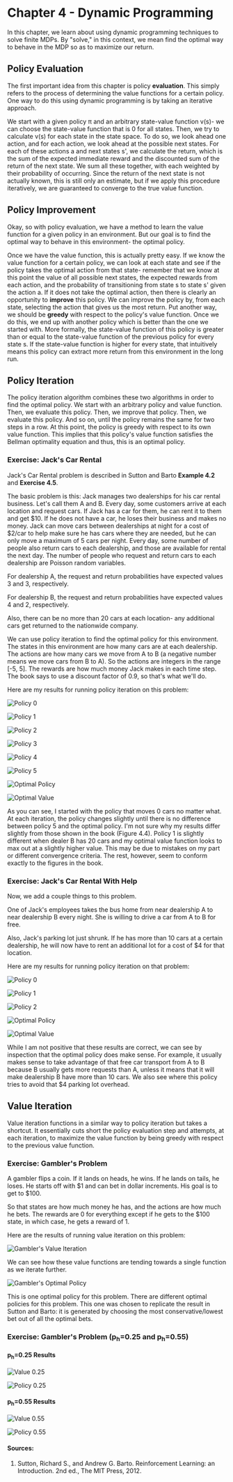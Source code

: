 # Chapter 4 - Dynamic Programming

In this chapter, we learn about using dynamic programming techniques to solve
finite MDPs. By "solve," in this context, we mean find the optimal way to behave
in the MDP so as to maximize our return.

## Policy Evaluation

The first important idea from this chapter is policy **evaluation**. This simply refers
to the process of determining the value functions for a certain policy. One way
to do this using dynamic programming is by taking an iterative approach.

We start with a given policy π and an arbitrary state-value function v(s)- we can
choose the state-value function that is 0 for all states. Then, we try to calculate v(s)
for each state in the state space. To do so, we look ahead one action,
and for each action, we look ahead at
the possible next states. For each of these actions a and next states s', we calculate
the return, which is the sum of the expected immediate reward and the discounted sum of
the return of the next state. We sum all these together, with each weighted
by their probability of occurring. Since the return of the next state is not actually
known, this is still only an estimate, but if we apply this procedure iteratively,
we are guaranteed to converge to the true value function.

## Policy Improvement

Okay, so with policy evaluation, we have a method to learn the value function
for a given policy in an environment. But our goal is to find the optimal way
to behave in this environment- the optimal policy.

Once we have the value function, this is actually pretty easy. If we know the
value function for a certain policy, we can look at each state and see if the
policy takes the optimal action from that state- remember that we know at this point
the value of all possible next states, the expected rewards from each action, and the
probability of transitioning from state s to state s' given the action a. If it does not
take the optimal action, then there is clearly an opportunity to **improve** this policy.
We can improve the policy by, from each state, selecting the action that gives us
the most return. Put another way, we should be **greedy** with respect to the policy's
value function. Once we do this, we end up with another policy which is better than
the one we started with. More formally, the state-value function of this policy is greater
than or equal to the state-value function of the previous policy for every state s.
If the state-value function is higher for every state, that intuitively means this policy can
extract more return from this environment in the long run.

## Policy Iteration

The policy iteration algorithm combines these two algorithms in order to find the optimal policy. We start with
an arbitrary policy and value function. Then, we evaluate this policy. Then, we improve that policy. Then, we evaluate
this policy. And so on, until the policy remains the same for two steps in a row. At this point, the policy is greedy
with respect to its own value function. This implies that this policy's value function satisfies the Bellman
optimality equation and thus, this is an optimal policy.


### Exercise: Jack's Car Rental

Jack's Car Rental problem is described in Sutton and Barto **Example 4.2** and **Exercise 4.5**.

The basic problem is this: Jack manages two dealerships for his car rental business. Let's call them A and B.
Every day, some customers arrive at each location and request cars. If Jack has a car for them, he can rent it to them
and get $10. If he does not have a car, he loses their business and makes no money. Jack can move cars between dealerships
at night for a cost of $2/car to help make sure he has cars where they are needed, but he can only move a maximum of 5 cars
per night.  Every day, some number of people
also return cars to each dealership, and those are available for rental the next day. The number of people who
request and return cars to each dealership are Poisson random variables.

For dealership A, the request and return probabilities have expected values 3 and 3, respectively.

For dealership B, the request and return probabilities have expected values 4 and 2, respectively.

Also, there can be no more than 20 cars at each location- any additional cars get returned to the nationwide company.

We can use policy iteration to find the optimal policy for this environment. The states in this environment are how many
cars are at each dealership. The actions are how many cars we move from A to B (a negative number means we move cars from
B to A). So the actions are integers in the range \[-5, 5\]. The rewards are how much money Jack makes in each time step.
The book says to use a discount factor of 0.9, so that's what we'll do.

Here are my results for running policy iteration on this problem:

![Policy 0](./results/jack_policy_0.png)

![Policy 1](./results/jack_policy_1.png)

![Policy 2](./results/jack_policy_2.png)

![Policy 3](./results/jack_policy_3.png)

![Policy 4](./results/jack_policy_4.png)

![Policy 5](./results/jack_policy_5.png)

![Optimal Policy](./results/jack_optimal_policy.png)

![Optimal Value](./results/jack_optimal_value.png)

As you can see, I started with the policy that moves 0 cars no matter what. At each iteration,
the policy changes slightly until there is no difference between policy 5 and the optimal policy. I'm not sure
why my results differ slightly from those shown in the book (Figure 4.4).
Policy 1 is slightly different when dealer B has 20 cars and my optimal value function looks
to max out at a slightly higher value. This may be due to mistakes on my part or different convergence
criteria. The rest, however, seem to conform exactly to the figures in the book.

### Exercise: Jack's Car Rental With Help

Now, we add a couple things to this problem.

One of Jack's employees takes the bus home from near dealership A to near dealership B every night.
She is willing to drive a car from A to B for free.

Also, Jack's parking lot just shrunk. If he has more than 10 cars at a certain dealership,
he will now have to rent an additional lot for a cost of $4 for that location.

Here are my results for running policy iteration on that problem:

![Policy 0](./results/e45_policy_0.png)

![Policy 1](./results/e45_policy_1.png)

![Policy 2](./results/e45_policy_2.png)

![Optimal Policy](./results/e45_optimal_policy.png)

![Optimal Value](./results/e45_optimal_value.png)

While I am not positive that these results are correct, we can see by inspection that
the optimal policy does make sense. For example, it usually makes sense to take advantage of that free car
transport from A to B because B usually gets more requests than A, unless it means that it will make dealership
B have more than 10 cars. We also see where this policy tries to avoid that $4 parking lot
overhead.

## Value Iteration

Value iteration functions in a similar way to policy iteration but takes a shortcut. It essentially cuts short
the policy evaluation step and attempts, at each iteration, to maximize the value function by being greedy with respect
to the previous value function.

### Exercise: Gambler's Problem

A gambler flips a coin. If it lands on heads, he wins. If he lands on tails, he loses. He starts off with
$1 and can bet in dollar increments. His goal is to get to $100.

So that states are how much money he has, and the actions are how much he bets. The rewards are 0 for everything
except if he gets to the $100 state, in which case, he gets a reward of 1.

Here are the results of running value iteration on this problem:

![Gambler's Value Iteration](./results/gamblers_value_iteration.png)

We can see how these value functions are tending towards a single function as we iterate further.

![Gambler's Optimal Policy](./results/gambler_optimal_policy.png)

This is one optimal policy for this problem. There are different optimal policies for this problem. This one
was chosen to replicate the result in Sutton and Barto: it is generated by choosing the most conservative/lowest bet
out of all the optimal bets.

### Exercise: Gambler's Problem (p<sub>h</sub>=0.25 and p<sub>h</sub>=0.55)

#### p<sub>h</sub>=0.25 Results

![Value 0.25](./results/value_4_9_a.png)

![Policy 0.25](./results/policy_4_9_a.png)

#### p<sub>h</sub>=0.55 Results

![Value 0.55](./results/value_4_9_b.png)

![Policy 0.55](./results/policy_4_9_b.png)


#### Sources:
1. Sutton, Richard S., and Andrew G. Barto. Reinforcement Learning: an Introduction. 2nd ed., The MIT Press, 2012.
